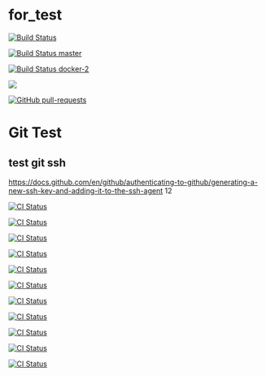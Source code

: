 # for_test
[![Build Status](https://travis-ci.com/Otus-DevOps-2020-05/Ingvar78_infra.svg?branch=master)](https://travis-ci.com/Otus-DevOps-2020-05/Ingvar78_infra)

[![Build Status master](https://travis-ci.com/Otus-DevOps-2020-05/Ingvar78_microservices.svg?branch=master)](https://travis-ci.com/Otus-DevOps-2020-05/Ingvar78_microservices)

[![Build Status docker-2](https://travis-ci.com/Otus-DevOps-2020-05/Ingvar78_microservices.svg?branch=docker-2)](https://travis-ci.com/Otus-DevOps-2020-05/Ingvar78_microservices)

<a href="https://github.com/Otus-DevOps-2020-05/Ingvar78_infra" alt="Activity">        <img src="https://img.shields.io/github/commit-activity/m/badges/shields" /></a>

[![GitHub pull-requests](https://img.shields.io/github/issues-pr/Naereen/StrapDown.js.svg)](https://github.com/Otus-DevOps-2020-05/Ingvar78_infra/pull/)

<h1> Git Test  </h1>
<h2> test git ssh </h2>

https://docs.github.com/en/github/authenticating-to-github/generating-a-new-ssh-key-and-adding-it-to-the-ssh-agent
12

[![CI Status](https://travis-ci.com/Otus-DevOps-2020-05/Ingvar78_infra.svg?branch=master)](https://github.com/Otus-DevOps-2020-05/Ingvar78_infra/tree/master)

[![CI Status](https://travis-ci.com/Otus-DevOps-2020-05/Ingvar78_infra.svg?branch=play-travis)](https://github.com/Otus-DevOps-2020-05/Ingvar78_infra/tree/play-travis)

[![CI Status](https://travis-ci.com/Otus-DevOps-2020-05/Ingvar78_infra.svg?branch=cloud-bastion)](https://github.com/Otus-DevOps-2020-05/Ingvar78_infra/tree/cloud-bastion)

[![CI Status](https://travis-ci.com/Otus-DevOps-2020-05/Ingvar78_infra.svg?branch=cloud-testapp)](https://github.com/Otus-DevOps-2020-05/Ingvar78_infra/tree/cloud-testapp)

[![CI Status](https://travis-ci.com/Otus-DevOps-2020-05/Ingvar78_infra.svg?branch=packer-base)](https://github.com/Otus-DevOps-2020-05/Ingvar78_infra/tree/packer-base)

[![CI Status](https://travis-ci.com/Otus-DevOps-2020-05/Ingvar78_infra.svg?branch=terraform-1)](https://github.com/Otus-DevOps-2020-05/Ingvar78_infra/tree/terraform-1)

[![CI Status](https://travis-ci.com/Otus-DevOps-2020-05/Ingvar78_infra.svg?branch=terraform-2)](https://github.com/Otus-DevOps-2020-05/Ingvar78_infra/tree/terraform-2)


[![CI Status](https://travis-ci.com/Otus-DevOps-2020-05/Ingvar78_infra.svg?branch=ansible-1)](https://github.com/Otus-DevOps-2020-05/Ingvar78_infra/tree/ansible-1)

[![CI Status](https://travis-ci.com/Otus-DevOps-2020-05/Ingvar78_infra.svg?branch=ansible-2)](https://github.com/Otus-DevOps-2020-05/Ingvar78_infra/tree/ansible-2)

[![CI Status](https://travis-ci.com/Otus-DevOps-2020-05/Ingvar78_infra.svg?branch=ansible-3)](https://github.com/Otus-DevOps-2020-05/Ingvar78_infra/tree/ansible-3)

[![CI Status](https://travis-ci.com/Otus-DevOps-2020-05/Ingvar78_infra.svg?branch=ansible-4)](https://github.com/Otus-DevOps-2020-05/Ingvar78_infra/tree/ansible-4)
